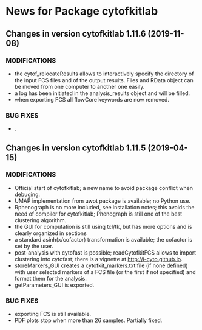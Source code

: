 # News for Package **cytofkitlab**

## Changes in version cytofkitlab 1.11.6 (2019-11-08)

### MODIFICATIONS
* the cytof_relocateResults allows to interactively specify the directory of the input FCS files and of the output results. Files and RData object can be moved from one computer to another one easily.
* a log has been initiated in the analysis_results object and will be filled.
* when exporting FCS all flowCore keywords are now removed.

### BUG FIXES
* .


## Changes in version cytofkitlab 1.11.5 (2019-04-15)

### MODIFICATIONS
* Official start of cytofkitlab; a new name to avoid package conflict when debuging.
* UMAP implementation from uwot package is available; no Python use.
* Rphenograph is no more included, see installation notes; this avoids the need of compiler for 
cytofkitlab; Phenograph is still one of the best clustering algorithm.
* the GUI for computation is still using tcl/tk, but has more options and is clearly organized in
sections
* a standard asinh(x/cofactor) transformation is available; the cofactor is set by the user.
* post-analysis with cytofast is possible; readCytofkitFCS allows to import clustering into
cytofast; there is a vignette at http://i-cyto.github.io.
* storeMarkers_GUI creates a cytofkit_markers.txt file (if none defined) with user selected markers
of a FCS file (or the first if not specified) and format them for the analysis.
* getParameters_GUI is exported.

### BUG FIXES
* exporting FCS is still available.
* PDF plots stop when more than 26 samples. Partially fixed.
